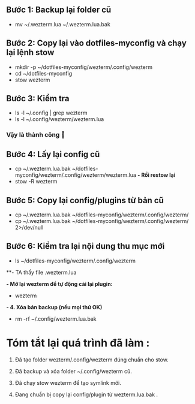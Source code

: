 ##  Bước 1: Backup lại folder cũ
-   mv ~/.wezterm.lua ~/.wezterm.lua.bak

##  Bước 2: Copy lại vào dotfiles-myconfig và chạy lại lệnh stow
-   mkdir -p ~/dotfiles-myconfig/wezterm/.config/wezterm   
-   cd ~/dotfiles-myconfig
-   stow wezterm    

##  Bước 3: Kiểm tra
-   ls -l ~/.config | grep wezterm
-   ls -l ~/.config/wezterm/wezterm.lua

### Vậy là thành công 🎉


##  Bước 4: Lấy lại config cũ
-   cp ~/.wezterm.lua.bak ~/dotfiles-myconfig/wezterm/.config/wezterm/wezterm.lua
**- Rồi restow lại**
-   stow -R wezterm


##  Bước 5: Copy lại config/plugins từ bản cũ

-   cp ~/.wezterm.lua.bak ~/dotfiles-myconfig/wezterm/.config/wezterm/
-   cp ~/.wezterm.lua.bak ~/dotfiles-myconfig/wezterm/.config/wezterm/ 2>/dev/null


##  Bước 6: Kiểm tra lại nội dung thu mục mới
-   ls ~/dotfiles-myconfig/wezterm/.config/wezterm

**- TA thấy file .wezterm.lua

**- Mở lại wezterm để tự động cài lại plugin:**
-   wezterm

**- 4. Xóa bản backup (nếu mọi thứ OK)**
-   rm -rf ~/.config/wezterm.lua.bak


#   Tóm tắt lại quá trình đã làm :
1.  Đã tạo folder wezterm/.config/wezterm đúng chuẩn cho stow.

2.  Đã backup và xóa folder ~/.config/wezterm cũ.

3.  Đã chạy stow wezterm để tạo symlink mới.

4.  Đang chuẩn bị copy lại config/plugin từ wezterm.lua.bak .
